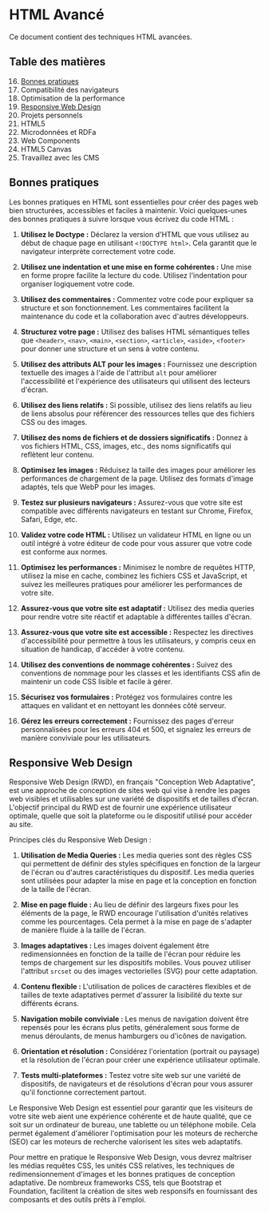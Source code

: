 # HTML Avancé
Ce document contient des techniques HTML avancées.

## Table des matières
16. [Bonnes pratiques](#bonnes-pratiques)
17. Compatibilité des navigateurs
18. Optimisation de la performance
19. [Responsive Web Design](#responsive-web-design)
20. Projets personnels
21. HTML5
22. Microdonnées et RDFa
23. Web Components
24. HTML5 Canvas
25. Travaillez avec les CMS

## Bonnes pratiques
Les bonnes pratiques en HTML sont essentielles pour créer des pages web bien structurées, accessibles et faciles à maintenir. Voici quelques-unes des bonnes pratiques à suivre lorsque vous écrivez du code HTML :

1. **Utilisez le Doctype :** Déclarez la version d'HTML que vous utilisez au début de chaque page en utilisant `<!DOCTYPE html>`. Cela garantit que le navigateur interprète correctement votre code.

2. **Utilisez une indentation et une mise en forme cohérentes :** Une mise en forme propre facilite la lecture du code. Utilisez l'indentation pour organiser logiquement votre code.

3. **Utilisez des commentaires :** Commentez votre code pour expliquer sa structure et son fonctionnement. Les commentaires facilitent la maintenance du code et la collaboration avec d'autres développeurs.

4. **Structurez votre page :** Utilisez des balises HTML sémantiques telles que `<header>`, `<nav>`, `<main>`, `<section>`, `<article>`, `<aside>`, `<footer>` pour donner une structure et un sens à votre contenu.

5. **Utilisez des attributs ALT pour les images :** Fournissez une description textuelle des images à l'aide de l'attribut `alt` pour améliorer l'accessibilité et l'expérience des utilisateurs qui utilisent des lecteurs d'écran.

6. **Utilisez des liens relatifs :** Si possible, utilisez des liens relatifs au lieu de liens absolus pour référencer des ressources telles que des fichiers CSS ou des images.

7. **Utilisez des noms de fichiers et de dossiers significatifs :** Donnez à vos fichiers HTML, CSS, images, etc., des noms significatifs qui reflètent leur contenu.

8. **Optimisez les images :** Réduisez la taille des images pour améliorer les performances de chargement de la page. Utilisez des formats d'image adaptés, tels que WebP pour les images.

9. **Testez sur plusieurs navigateurs :** Assurez-vous que votre site est compatible avec différents navigateurs en testant sur Chrome, Firefox, Safari, Edge, etc.

10. **Validez votre code HTML :** Utilisez un validateur HTML en ligne ou un outil intégré à votre éditeur de code pour vous assurer que votre code est conforme aux normes.

11. **Optimisez les performances :** Minimisez le nombre de requêtes HTTP, utilisez la mise en cache, combinez les fichiers CSS et JavaScript, et suivez les meilleures pratiques pour améliorer les performances de votre site.

12. **Assurez-vous que votre site est adaptatif :** Utilisez des media queries pour rendre votre site réactif et adaptable à différentes tailles d'écran.

13. **Assurez-vous que votre site est accessible :** Respectez les directives d'accessibilité pour permettre à tous les utilisateurs, y compris ceux en situation de handicap, d'accéder à votre contenu.

14. **Utilisez des conventions de nommage cohérentes :** Suivez des conventions de nommage pour les classes et les identifiants CSS afin de maintenir un code CSS lisible et facile à gérer.

15. **Sécurisez vos formulaires :** Protégez vos formulaires contre les attaques en validant et en nettoyant les données côté serveur.

16. **Gérez les erreurs correctement :** Fournissez des pages d'erreur personnalisées pour les erreurs 404 et 500, et signalez les erreurs de manière conviviale pour les utilisateurs.

## Responsive Web Design

Responsive Web Design (RWD), en français "Conception Web Adaptative", est une approche de conception de sites web qui vise à rendre les pages web visibles et utilisables sur une variété de dispositifs et de tailles d'écran. L'objectif principal du RWD est de fournir une expérience utilisateur optimale, quelle que soit la plateforme ou le dispositif utilisé pour accéder au site.

Principes clés du Responsive Web Design :

1. **Utilisation de Media Queries :** Les media queries sont des règles CSS qui permettent de définir des styles spécifiques en fonction de la largeur de l'écran ou d'autres caractéristiques du dispositif. Les media queries sont utilisées pour adapter la mise en page et la conception en fonction de la taille de l'écran.

2. **Mise en page fluide :** Au lieu de définir des largeurs fixes pour les éléments de la page, le RWD encourage l'utilisation d'unités relatives comme les pourcentages. Cela permet à la mise en page de s'adapter de manière fluide à la taille de l'écran.

3. **Images adaptatives :** Les images doivent également être redimensionnées en fonction de la taille de l'écran pour réduire les temps de chargement sur les dispositifs mobiles. Vous pouvez utiliser l'attribut `srcset` ou des images vectorielles (SVG) pour cette adaptation.

4. **Contenu flexible :** L'utilisation de polices de caractères flexibles et de tailles de texte adaptatives permet d'assurer la lisibilité du texte sur différents écrans.

5. **Navigation mobile conviviale :** Les menus de navigation doivent être repensés pour les écrans plus petits, généralement sous forme de menus déroulants, de menus hamburgers ou d'icônes de navigation.

6. **Orientation et résolution :** Considérez l'orientation (portrait ou paysage) et la résolution de l'écran pour créer une expérience utilisateur optimale.

7. **Tests multi-plateformes :** Testez votre site web sur une variété de dispositifs, de navigateurs et de résolutions d'écran pour vous assurer qu'il fonctionne correctement partout.

Le Responsive Web Design est essentiel pour garantir que les visiteurs de votre site web aient une expérience cohérente et de haute qualité, que ce soit sur un ordinateur de bureau, une tablette ou un téléphone mobile. Cela permet également d'améliorer l'optimisation pour les moteurs de recherche (SEO) car les moteurs de recherche valorisent les sites web adaptatifs.

Pour mettre en pratique le Responsive Web Design, vous devrez maîtriser les médias requêtes CSS, les unités CSS relatives, les techniques de redimensionnement d'images et les bonnes pratiques de conception adaptative. De nombreux frameworks CSS, tels que Bootstrap et Foundation, facilitent la création de sites web responsifs en fournissant des composants et des outils prêts à l'emploi.




